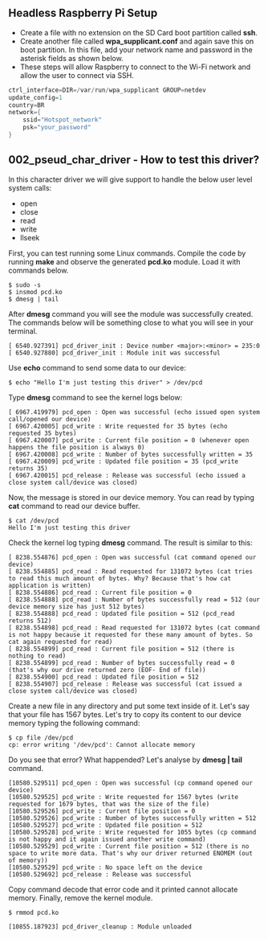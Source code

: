 ## Headless Raspberry Pi Setup

* Create a file with no extension on the SD Card boot partition called **ssh**.
* Create another file called **wpa_supplicant.conf** and again save this on boot partition. In this file, add your network name and password in the asterisk fields as shown below.
* These steps will allow Raspberry to connect to the Wi-Fi network and allow the user to connect via SSH.
```C
ctrl_interface=DIR=/var/run/wpa_supplicant GROUP=netdev
update_config=1
country=BR
network={
    ssid="Hotspot_network"
    psk="your_password"
}
```

## 002_pseud_char_driver - How to test this driver?

In this character driver we will give support to handle the below user level system calls:
* open
* close
* read
* write
* llseek

First, you can test running some Linux commands. Compile the code by running **make** and observe the generated **pcd.ko** module. Load it with commands below.

```
$ sudo -s
$ insmod pcd.ko
$ dmesg | tail
```

After **dmesg** command you will see the module was successfully created. The commands below will be something close to what you will see in your terminal.

```
[ 6540.927391] pcd_driver_init : Device number <major>:<minor> = 235:0
[ 6540.927880] pcd_driver_init : Module init was successful
```

Use **echo** command to send some data to our device:

```
$ echo "Hello I'm just testing this driver" > /dev/pcd
```

Type **dmesg** command to see the kernel logs below:

```
[ 6967.419979] pcd_open : Open was successful (echo issued open system call/opened our device)
[ 6967.420005] pcd_write : Write requested for 35 bytes (echo requested 35 bytes)
[ 6967.420007] pcd_write : Current file position = 0 (whenever open happens the file position is always 0)
[ 6967.420008] pcd_write : Number of bytes successfully written = 35 
[ 6967.420009] pcd_write : Updated file position = 35 (pcd_write returns 35)
[ 6967.420015] pcd_release : Release was successful (echo issued a close system call/device was closed)  
```

Now, the message is stored in our device memory. You can read by typing **cat** command to read our device buffer.

```
$ cat /dev/pcd
Hello I'm just testing this driver
```
Check the kernel log typing **dmesg** command. The result is similar to this:

```
[ 8238.554876] pcd_open : Open was successful (cat command opened our device)
[ 8238.554885] pcd_read : Read requested for 131072 bytes (cat tries to read this much amount of bytes. Why? Because that's how cat application is written)
[ 8238.554886] pcd_read : Current file position = 0 
[ 8238.554888] pcd_read : Number of bytes successfully read = 512 (our device memory size has just 512 bytes)
[ 8238.554888] pcd_read : Updated file position = 512 (pcd_read returns 512) 
[ 8238.554898] pcd_read : Read requested for 131072 bytes (cat command is not happy because it requested for these many amount of bytes. So cat again requested for read)
[ 8238.554899] pcd_read : Current file position = 512 (there is nothing to read)
[ 8238.554899] pcd_read : Number of bytes successfully read = 0 (that's why our drive returned zero (EOF- End of file))
[ 8238.554900] pcd_read : Updated file position = 512 
[ 8238.554907] pcd_release : Release was successful (cat issued a close system call/device was closed)
```
Create a new file in any directory and put some text inside of it. Let's say that your file has 1567 bytes. Let's try to copy its content to our device memory typing the following command: 

```
$ cp file /dev/pcd
cp: error writing '/dev/pcd': Cannot allocate memory
```

Do you see that error? What happended? Let's analyse by **dmesg | tail** command. 

```
[10580.529511] pcd_open : Open was successful (cp command opened our device)
[10580.529525] pcd_write : Write requested for 1567 bytes (write requested for 1679 bytes, that was the size of the file)
[10580.529526] pcd_write : Current file position = 0 
[10580.529526] pcd_write : Number of bytes successfully written = 512 
[10580.529527] pcd_write : Updated file position = 512 
[10580.529528] pcd_write : Write requested for 1055 bytes (cp command is not happy and it again issued another write command)
[10580.529529] pcd_write : Current file position = 512 (there is no space to write more data. That's why our driver returned ENOMEM (out of memory)) 
[10580.529529] pcd_write : No space left on the device 
[10580.529692] pcd_release : Release was successful
```

Copy command decode that error code and it printed cannot allocate memory. Finally, remove the kernel module.
```
$ rmmod pcd.ko
```

```
[10855.187923] pcd_driver_cleanup : Module unloaded
```

